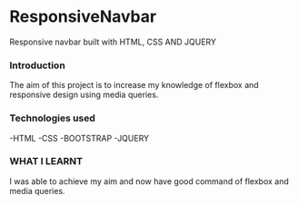 # ResponsiveNavbar
Responsive navbar built with HTML, CSS AND JQUERY

### Introduction
The aim of this project is to increase my knowledge of flexbox and responsive design using media queries. 

### Technologies used
-HTML
-CSS
-BOOTSTRAP
-JQUERY

### WHAT I LEARNT
I was able to achieve my aim and now have good command of flexbox and media queries. 

